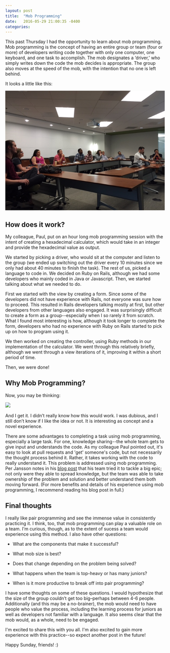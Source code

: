 ```yaml
---
layout: post
title:  "Mob Programming"
date:   2016-05-29 21:00:35 -0400
categories: 
---
```

This past Thursday I had the opportunity to learn about mob programming. Mob programming is the concept of having an entire group or team (four or more) of developers writing code together with only one computer, one keyboard, and one task to accomplish. The mob designates a ‘driver,’ who simply writes down the code the mob decides is appropriate. The group also moves at the speed of the mob, with the intention that no one is left behind.

It looks a little like this:

![](/images/Mob_Programming.JPG)

## How does it work?

My colleague, Paul, put on an hour long mob programming session with the intent of creating a hexadecimal calculator, which would take in an integer and provide the hexadecimal value as output. 

We started by picking a driver, who would sit at the computer and listen to the group (we ended up switching out the driver every 10 minutes since we only had about 40 minutes to finish the task). The rest of us, picked a language to code in. We decided on Ruby on Rails, although we had some developers who mainly coded in Java or Javascript. Then, we started talking about what we needed to do.

First we started with the view by creating a form. Since some of the developers did not have experience with Rails, not everyone was sure how to proceed. This resulted in Rails developers talking mostly at first, but other developers from other languages also engaged. It was surprisingly difficult to create a form as a group--especially when I so rarely it from scratch. What I found most interesting is how, although it took longer to complete the form, developers who had no experience with Ruby on Rails started to pick up on how to program using it.

We then worked on creating the controller, using Ruby methods in our implementation of the calculator. We went through this relatively briefly, although we went through a view iterations of it, improving it within a short period of time.

Then, we were done!

## Why Mob Programming?

Now, you may be thinking:

![](http://i.giphy.com/7C7ZIWN8YfXTW.gif)

And I get it. I didn’t really know how this would work. I was dubious, and I still don’t know if I like the idea or not. It is interesting as concept and a novel experience.

There are some advantages to completing a task using mob programming, especially a large task. For one, knowledge sharing--the whole team gets to give input and understands the code. As my colleague Paul pointed out, it's easy to look at pull requests and 'get' someone's code, but not necessarily the thought process behind it. Rather, it takes working with the code to really understand it. This problem is addressed using mob programming. Per Jansson notes in his [blog post](https://thecuriousdeveloper.com/2013/09/15/get-a-good-start-with-mob-programming/) that his team tried it to tackle a big epic; not only were they able to spread knowledge, but the team was able to take ownership of the problem and solution and better understand them both moving forward. (For more benefits and details of his experience using mob programming, I recommend reading his blog post in full.)

## Final thoughts

I really like pair programming and see the immense value in consistently practicing it. I think, too, that mob programming can play a valuable role on a team. I'm curious, though, as to the extent of sucess a team would experience using this method. I also have other questions:

* What are the components that make it successful? 

* What mob size is best? 

* Does that change depending on the problem being solved? 

* What happens when the team is top-heavy or has many juniors?

* When is it more productive to break off into pair programming?

I have some thoughts on some of these questions. I would hypothesize that the size of the group couldn’t get too big–perhaps between 4-6 people. Additionally (and this may be a no-brainer), the mob would need to have people who value the process, including the learning process for juniors as well as developers not familiar with a language. It also seems clear that the mob would, as a whole, need to be engaged. 

I'm excited to share this with you all. I'm also excited to gain more experience with this practice--so expect another post in the future!

Happy Sunday, friends! :) 

